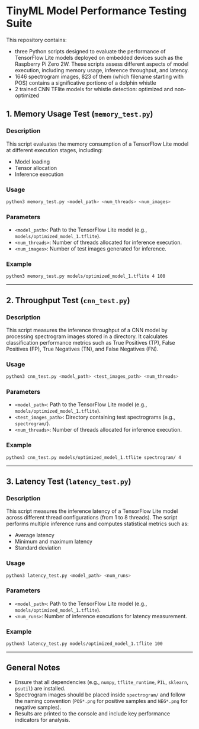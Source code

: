 # TinyML Model Performance Testing Suite

This repository contains:
- three Python scripts designed to evaluate the performance of TensorFlow Lite models deployed on embedded devices such as the Raspberry Pi Zero 2W. These scripts assess different aspects of model execution, including memory usage, inference throughput, and latency.
- 1646 spectrogram images, 823 of them (which filename starting with POS) contains a significative portiono of a dolphin whistle
- 2 trained CNN TFlite models for whistle detection: optimized and non-optimized

## **1. Memory Usage Test** (`memory_test.py`)

### **Description**
This script evaluates the memory consumption of a TensorFlow Lite model at different execution stages, including:
- Model loading
- Tensor allocation
- Inference execution

### **Usage**
```bash
python3 memory_test.py <model_path> <num_threads> <num_images>
```

### **Parameters**
- `<model_path>`: Path to the TensorFlow Lite model (e.g., `models/optimized_model_1.tflite`).
- `<num_threads>`: Number of threads allocated for inference execution.
- `<num_images>`: Number of test images generated for inference.

### **Example**
```bash
python3 memory_test.py models/optimized_model_1.tflite 4 100
```

---

## **2. Throughput Test** (`cnn_test.py`)

### **Description**
This script measures the inference throughput of a CNN model by processing spectrogram images stored in a directory. It calculates classification performance metrics such as True Positives (TP), False Positives (FP), True Negatives (TN), and False Negatives (FN).

### **Usage**
```bash
python3 cnn_test.py <model_path> <test_images_path> <num_threads>
```

### **Parameters**
- `<model_path>`: Path to the TensorFlow Lite model (e.g., `models/optimized_model_1.tflite`).
- `<test_images_path>`: Directory containing test spectrograms (e.g., `spectrogram/`).
- `<num_threads>`: Number of threads allocated for inference execution.

### **Example**
```bash
python3 cnn_test.py models/optimized_model_1.tflite spectrogram/ 4
```

---

## **3. Latency Test** (`latency_test.py`)

### **Description**
This script measures the inference latency of a TensorFlow Lite model across different thread configurations (from 1 to 8 threads). The script performs multiple inference runs and computes statistical metrics such as:
- Average latency
- Minimum and maximum latency
- Standard deviation

### **Usage**
```bash
python3 latency_test.py <model_path> <num_runs>
```

### **Parameters**
- `<model_path>`: Path to the TensorFlow Lite model (e.g., `models/optimized_model_1.tflite`).
- `<num_runs>`: Number of inference executions for latency measurement.

### **Example**
```bash
python3 latency_test.py models/optimized_model_1.tflite 100
```

---

## **General Notes**
- Ensure that all dependencies (e.g., `numpy`, `tflite_runtime`, `PIL`, `sklearn`, `psutil`) are installed.
- Spectrogram images should be placed inside `spectrogram/` and follow the naming convention (`POS*.png` for positive samples and `NEG*.png` for negative samples).
- Results are printed to the console and include key performance indicators for analysis.

